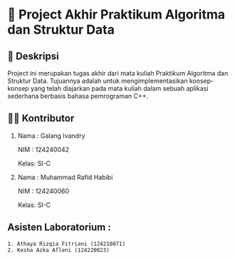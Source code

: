 # 📘 Project Akhir Praktikum Algoritma dan Struktur Data

## 📝 Deskripsi

Project ini merupakan tugas akhir dari mata kuliah Praktikum Algoritma dan Struktur Data. Tujuannya adalah untuk mengimplementasikan konsep-konsep yang telah diajarkan pada mata kuliah dalam sebuah aplikasi sederhana berbasis bahasa pemrograman C++.

## 👨‍💻 Kontributor

1.  Nama : Galang Ivandry

    NIM : 124240042

    Kelas: SI-C

2.  Nama : Muhammad Rafid Habibi

    NIM : 124240060

    Kelas: SI-C

## Asisten Laboratorium :

    1. Athaya Rizqia Fitriani (124210071)
    2. Kesha Azka Afleni (124220023)
